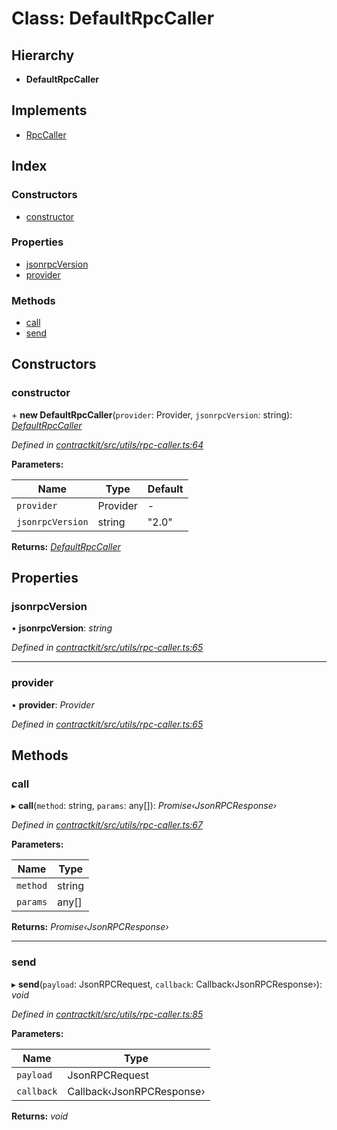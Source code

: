 # Class: DefaultRpcCaller

## Hierarchy

* **DefaultRpcCaller**

## Implements

* [RpcCaller](../interfaces/_utils_rpc_caller_.rpccaller.md)

## Index

### Constructors

* [constructor](_utils_rpc_caller_.defaultrpccaller.md#constructor)

### Properties

* [jsonrpcVersion](_utils_rpc_caller_.defaultrpccaller.md#jsonrpcversion)
* [provider](_utils_rpc_caller_.defaultrpccaller.md#provider)

### Methods

* [call](_utils_rpc_caller_.defaultrpccaller.md#call)
* [send](_utils_rpc_caller_.defaultrpccaller.md#send)

## Constructors

###  constructor

\+ **new DefaultRpcCaller**(`provider`: Provider, `jsonrpcVersion`: string): *[DefaultRpcCaller](_utils_rpc_caller_.defaultrpccaller.md)*

*Defined in [contractkit/src/utils/rpc-caller.ts:64](https://github.com/celo-org/celo-monorepo/blob/master/packages/contractkit/src/utils/rpc-caller.ts#L64)*

**Parameters:**

Name | Type | Default |
------ | ------ | ------ |
`provider` | Provider | - |
`jsonrpcVersion` | string | "2.0" |

**Returns:** *[DefaultRpcCaller](_utils_rpc_caller_.defaultrpccaller.md)*

## Properties

###  jsonrpcVersion

• **jsonrpcVersion**: *string*

*Defined in [contractkit/src/utils/rpc-caller.ts:65](https://github.com/celo-org/celo-monorepo/blob/master/packages/contractkit/src/utils/rpc-caller.ts#L65)*

___

###  provider

• **provider**: *Provider*

*Defined in [contractkit/src/utils/rpc-caller.ts:65](https://github.com/celo-org/celo-monorepo/blob/master/packages/contractkit/src/utils/rpc-caller.ts#L65)*

## Methods

###  call

▸ **call**(`method`: string, `params`: any[]): *Promise‹JsonRPCResponse›*

*Defined in [contractkit/src/utils/rpc-caller.ts:67](https://github.com/celo-org/celo-monorepo/blob/master/packages/contractkit/src/utils/rpc-caller.ts#L67)*

**Parameters:**

Name | Type |
------ | ------ |
`method` | string |
`params` | any[] |

**Returns:** *Promise‹JsonRPCResponse›*

___

###  send

▸ **send**(`payload`: JsonRPCRequest, `callback`: Callback‹JsonRPCResponse›): *void*

*Defined in [contractkit/src/utils/rpc-caller.ts:85](https://github.com/celo-org/celo-monorepo/blob/master/packages/contractkit/src/utils/rpc-caller.ts#L85)*

**Parameters:**

Name | Type |
------ | ------ |
`payload` | JsonRPCRequest |
`callback` | Callback‹JsonRPCResponse› |

**Returns:** *void*
